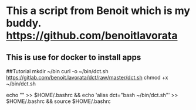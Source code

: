 # This a script from Benoit which is my buddy. https://github.com/benoitlavorata
## This is use for docker to install apps

##Tutorial
mkdir ~/bin
curl -o ~/bin/dct.sh https://gitlab.com/benoit.lavorata/dct/raw/master/dct.sh
chmod +x ~/bin/dct.sh 

echo "" >> $HOME/.bashrc && echo 'alias dct="bash ~/bin/dct.sh"' >> $HOME/.bashrc && source $HOME/.bashrc
